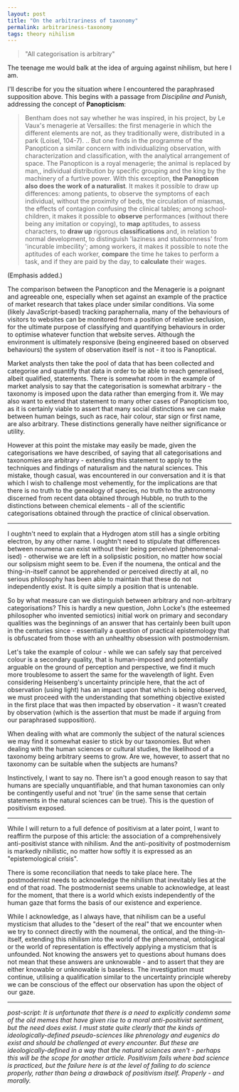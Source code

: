 ```yaml
---
layout: post
title: "On the arbitrariness of taxonomy"
permalink: arbitrariness-taxonomy
tags: theory nihilism
---
```


> "All categorisation is arbitrary"

The teenage me would balk at the idea of arguing against nihilism, but here I am.

I'll describe for you the situation where I encountered the paraphrased supposition above. This begins with a passage from *Discipline and Punish*, addressing the concept of **Panopticism**:

> Bentham does not say whether he was inspired, in his project, by Le Vaux's menagerie at Versailles: the first menagerie in which the different elements are not, as they traditionally were, distributed in a park (Loisel, 104-7). .. But one finds in the programme of the Panopticon a similar concern with individualizing observation, with characterization and classification, with the analytical arrangement of space. The Panopticon is a royal menagerie; the animal is replaced by man,, individual distribution by specific grouping and the king by the machinery of a furtive power. With this exception, **the Panopticon also does the work of a naturalist**. It makes it possible to draw up differences: among patients, to observe the symptoms of each individual, without the proximity of beds, the circulation of miasmas, the effects of contagion confusing the clinical tables; among school-children, it makes it possible to **observe** performances (without there being any imitation or copying), to **map** aptitudes, to assess characters, to **draw up** rigorous **classifications** and, in relation to normal development, to distinguish 'laziness and stubbornness' from 'incurable imbecility'; among workers, it makes it possible to note the aptitudes of each worker, **compare** the time he takes to perform a task, and if they are paid by the day, to **calculate** their wages.

(Emphasis added.)

The comparison between the Panopticon and the Menagerie is a poignant and agreeable one, especially when set against an example of the practice of market research that takes place under similar conditions. Via some (likely JavaScript-based) tracking paraphernalia, many of the behaviours of visitors to websites can be monitored from a position of relative seclusion, for the ultimate purpose of classifying and quantifying behaviours in order to optimise whatever function that website serves. Although the environment is ultimately responsive (being engineered based on observed behaviours) the system of observation itself is not - it too is Panoptical.

Market analysts then take the pool of data that has been collected and categorise and quantify that data in order to be able to reach generalised, albeit qualified, statements. There is somewhat room in the example of market analysis to say that the categorisation is somewhat arbitrary - the taxonomy is imposed upon the data rather than emerging from it. We may also want to extend that statement to many other cases of Panopticism too, as it is certainly viable to assert that many social distinctions we can make between human beings, such as race, hair colour, star sign or first name, are also arbitrary. These distinctions generally have neither significance or utility.

However at this point the mistake may easily be made, given the categorisations we have described, of saying that all categorisations and taxonomies are arbitrary - extending this statement to apply to the techniques and findings of naturalism and the natural sciences. This mistake, though casual, was encountered in our conversation and it is that which I wish to challenge most vehemently, for the implications are that there is no truth to the genealogy of species, no truth to the astronomy discerned from recent data obtained through Hubble, no truth to the distinctions between chemical elements - all of the scientific categorisations obtained through the practice of clinical observation.

<hr>

I oughtn't need to explain that a Hydrogen atom still has a single orbiting electron, by any other name. I oughtn't need to stipulate that differences between noumena can exist without their being perceived (phenomenal-ised) - otherwise we are left in a solipsistic position, no matter how social our solipsism might seem to be. Even if the noumena, the ontical and the thing-in-itself cannot be apprehended or perceived directly at all, no serious philosophy has been able to maintain that these do not independently exist. It is quite simply a position that is untenable.

So by what measure can we distinguish between arbitrary and non-arbitrary categorisations? This is hardly a new question, John Locke's (the esteemed philosopher who invented semiotics) initial work on primary and secondary qualities was the beginnings of an answer that has certainly been built upon in the centuries since - essentially a question of practical epistemology that is obfuscated from those with an unhealthy obsession with postmodernism.

Let's take the example of colour - while we can safely say that perceived colour is a secondary quality, that is human-imposed and potentially arguable on the ground of perception and perspective, we find it much more troublesome to assert the same for the wavelength of light. Even considering Heisenberg's uncertainty principle here, that the act of observation (using light) has an impact upon that which is being observed, we must proceed with the understanding that something objective existed in the first place that was then impacted by observation - it wasn't created by observation (which is the assertion that must be made if arguing from our paraphrased supposition).

When dealing with what are commonly the subject of the natural sciences we may find it somewhat easier to stick by our taxonomies. But when dealing with the human sciences or cultural studies, the likelihood of a taxonomy being arbitrary seems to grow. Are we, however, to assert that no taxonomy can be suitable when the subjects are humans?

Instinctively, I want to say no. There isn't a good enough reason to say that humans are specially unquantifiable, and that human taxonomies can only be contingently useful and not 'true' (in the same sense that certain statements in the natural sciences can be true). This is the question of positivism exposed.

<hr>

While I will return to a full defence of positivism at a later point, I want to reaffirm the purpose of this article: the association of a comprehensively anti-positivist stance with nihilism. And the anti-positivity of postmodernism is markedly nihilistic, no matter how softly it is expressed as an "epistemological crisis".

There is some reconciliation that needs to take place here. The postmodernist needs to acknowledge the nihilism that inevitably lies at the end of that road. The postmodernist seems unable to acknowledge, at least for the moment, that there is a world which exists independently of the human gaze that forms the basis of our existence and experience.

While I acknowledge, as I always have, that nihilism can be a useful mysticism that alludes to the "desert of the real" that we encounter when we try to connect directly with the noumenal, the ontical, and the thing-in-itself, extending this nihilism into the world of the phenomenal, ontological or the world of representation is effectively applying a mysticism that is unfounded. Not knowing the answers yet to questions about humans does not mean that these answers are unknowable - and to assert that they are either knowable or unknowable is baseless. The investigation must continue, utilising a qualification similar to the uncertainty principle whereby we can be conscious of the effect our observation has upon the object of our gaze.

<hr>

*post-script: It is unfortunate that there is a need to explicitly condemn some of the old memes that have given rise to a moral anti-positivist sentiment, but the need does exist. I must state quite clearly that the kinds of ideologically-defined pseudo-sciences like phrenology and eugenics do exist and should be challenged at every encounter. But these are ideologically-defined in a way that the natural sciences aren't - perhaps this will be the scope for another article. Positivism fails where bad science is practiced, but the failure here is at the level of failing to do science properly, rather than being a drawback of positivism itself. Properly - and morally.*
